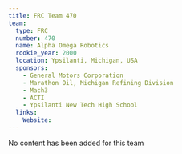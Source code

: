 ```yaml
---
title: FRC Team 470
team:
  type: FRC
  number: 470
  name: Alpha Omega Robotics
  rookie_year: 2000
  location: Ypsilanti, Michigan, USA
  sponsors:
    - General Motors Corporation
    - Marathon Oil, Michigan Refining Division
    - Mach3
    - ACTI
    - Ypsilanti New Tech High School
  links:
    Website: 
---
```

No content has been added for this team